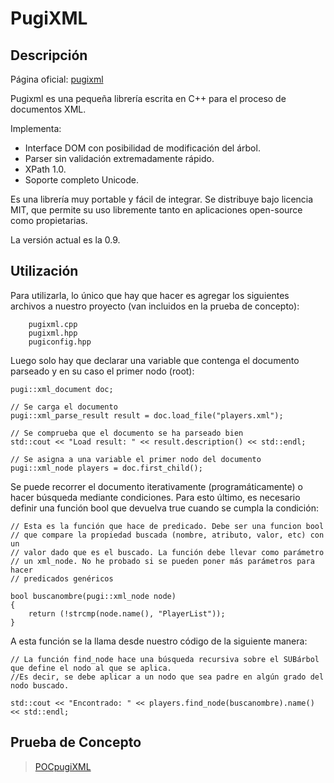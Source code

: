 # PugiXML #

## Descripción ##
Página oficial: [pugixml](http://code.google.com/p/pugixml/)

Pugixml es una pequeña librería escrita en C++ para el proceso de documentos XML.

Implementa:

  * Interface DOM con posibilidad de modificación del árbol.
  * Parser sin validación extremadamente rápido.
  * XPath 1.0.
  * Soporte completo Unicode.

Es una librería muy portable y fácil de integrar. Se distribuye bajo licencia MIT, que permite su uso libremente tanto en aplicaciones open-source como propietarias.

La versión actual es la 0.9.

## Utilización ##
Para utilizarla, lo único que hay que hacer es agregar los siguientes archivos a nuestro proyecto (van incluidos en la prueba de concepto):

```
    pugixml.cpp
    pugixml.hpp
    pugiconfig.hpp
```

Luego solo hay que declarar una variable que contenga el documento parseado y en su caso el primer nodo (root):

```
pugi::xml_document doc;

// Se carga el documento
pugi::xml_parse_result result = doc.load_file("players.xml");

// Se comprueba que el documento se ha parseado bien
std::cout << "Load result: " << result.description() << std::endl;

// Se asigna a una variable el primer nodo del documento
pugi::xml_node players = doc.first_child();
```

Se puede recorrer el documento iterativamente (programáticamente) o hacer búsqueda mediante condiciones. Para esto último, es necesario definir una función bool que devuelva true cuando se cumpla la condición:

```
// Esta es la función que hace de predicado. Debe ser una funcion bool
// que compare la propiedad buscada (nombre, atributo, valor, etc) con un
// valor dado que es el buscado. La función debe llevar como parámetro
// un xml_node. No he probado si se pueden poner más parámetros para hacer
// predicados genéricos

bool buscanombre(pugi::xml_node node)
{
    return (!strcmp(node.name(), "PlayerList"));
}
```

A esta función se la llama desde nuestro código de la siguiente manera:

```
// La función find_node hace una búsqueda recursiva sobre el SUBárbol que define el nodo al que se aplica. 
//Es decir, se debe aplicar a un nodo que sea padre en algún grado del nodo buscado.

std::cout << "Encontrado: " << players.find_node(buscanombre).name() << std::endl;
```

## Prueba de Concepto ##
> [POCpugiXML](http://code.google.com/p/quimeraengine/source/browse/#svn/team/poc/Task%205%20-%20XML%20Parsing/POCpugiXML)